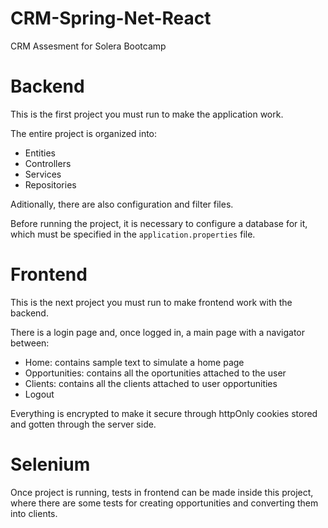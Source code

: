# CRM-Spring-Net-React
CRM Assesment for Solera Bootcamp

# Backend
This is the first project you must run to make the application work. 

The entire project is organized into:
- Entities
- Controllers
- Services
- Repositories

Aditionally, there are also configuration and filter files.

Before running the project, it is necessary to configure a database for it, which must be specified in the `application.properties` file.

# Frontend
This is the next project you must run to make frontend work with the backend.

There is a login page and, once logged in, a main page with a navigator between:
- Home: contains sample text to simulate a home page
- Opportunities: contains all the oportunities attached to the user
- Clients: contains all the clients attached to user opportunities
- Logout

Everything is encrypted to make it secure through httpOnly cookies stored and gotten through the server side.

# Selenium
Once project is running, tests in frontend can be made inside this project, where there are some tests for creating opportunities and converting them into clients.
